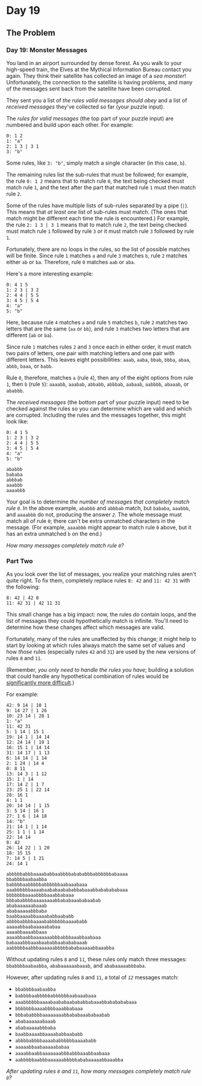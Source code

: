 # Day 19

## The Problem

### Day 19: Monster Messages

You land in an airport surrounded by dense forest. As you walk to your high-speed train, the Elves at the <span title="This is a purely fictional organization. Any resemblance to actual organizations, past or present, is purely coincidental.">Mythical Information Bureau</span> contact you again. They think their satellite has collected an image of a _sea monster_! Unfortunately, the connection to the satellite is having problems, and many of the messages sent back from the satellite have been corrupted.

They sent you a list of _the rules valid messages should obey_ and a list of _received messages_ they've collected so far (your puzzle input).

The _rules for valid messages_ (the top part of your puzzle input) are numbered and build upon each other. For example:

    0: 1 2
    1: "a"
    2: 1 3 | 3 1
    3: "b"

Some rules, like `3: "b"`, simply match a single character (in this case, `b`).

The remaining rules list the sub-rules that must be followed; for example, the rule `0: 1 2` means that to match rule `0`, the text being checked must match rule `1`, and the text after the part that matched rule `1` must then match rule `2`.

Some of the rules have multiple lists of sub-rules separated by a pipe (`|`). This means that _at least one_ list of sub-rules must match. (The ones that match might be different each time the rule is encountered.) For example, the rule `2: 1 3 | 3 1` means that to match rule `2`, the text being checked must match rule `1` followed by rule `3` _or_ it must match rule `3` followed by rule `1`.

Fortunately, there are no loops in the rules, so the list of possible matches will be finite. Since rule `1` matches `a` and rule `3` matches `b`, rule `2` matches either `ab` or `ba`. Therefore, rule `0` matches `aab` or `aba`.

Here's a more interesting example:

    0: 4 1 5
    1: 2 3 | 3 2
    2: 4 4 | 5 5
    3: 4 5 | 5 4
    4: "a"
    5: "b"

Here, because rule `4` matches `a` and rule `5` matches `b`, rule `2` matches two letters that are the same (`aa` or `bb`), and rule `3` matches two letters that are different (`ab` or `ba`).

Since rule `1` matches rules `2` and `3` once each in either order, it must match two pairs of letters, one pair with matching letters and one pair with different letters. This leaves eight possibilities: `aaab`, `aaba`, `bbab`, `bbba`, `abaa`, `abbb`, `baaa`, or `babb`.

Rule `0`, therefore, matches `a` (rule `4`), then any of the eight options from rule `1`, then `b` (rule `5`): `aaaabb`, `aaabab`, `abbabb`, `abbbab`, `aabaab`, `aabbbb`, `abaaab`, or `ababbb`.

The _received messages_ (the bottom part of your puzzle input) need to be checked against the rules so you can determine which are valid and which are corrupted. Including the rules and the messages together, this might look like:

    0: 4 1 5
    1: 2 3 | 3 2
    2: 4 4 | 5 5
    3: 4 5 | 5 4
    4: "a"
    5: "b"

    ababbb
    bababa
    abbbab
    aaabbb
    aaaabbb

Your goal is to determine _the number of messages that completely match rule `0`_. In the above example, `ababbb` and `abbbab` match, but `bababa`, `aaabbb`, and `aaaabbb` do not, producing the answer _`2`_. The whole message must match all of rule `0`; there can't be extra unmatched characters in the message. (For example, `aaaabbb` might appear to match rule `0` above, but it has an extra unmatched `b` on the end.)

_How many messages completely match rule `0`?_

### Part Two

As you look over the list of messages, you realize your matching rules aren't quite right. To fix them, completely replace rules `8: 42` and `11: 42 31` with the following:

    8: 42 | 42 8
    11: 42 31 | 42 11 31

This small change has a big impact: now, the rules _do_ contain loops, and the list of messages they could hypothetically match is infinite. You'll need to determine how these changes affect which messages are valid.

Fortunately, many of the rules are unaffected by this change; it might help to start by looking at which rules always match the same set of values and how _those_ rules (especially rules `42` and `31`) are used by the new versions of rules `8` and `11`.

(Remember, _you only need to handle the rules you have_; building a solution that could handle any hypothetical combination of rules would be [significantly more difficult](https://en.wikipedia.org/wiki/Formal_grammar).)

For example:

    42: 9 14 | 10 1
    9: 14 27 | 1 26
    10: 23 14 | 28 1
    1: "a"
    11: 42 31
    5: 1 14 | 15 1
    19: 14 1 | 14 14
    12: 24 14 | 19 1
    16: 15 1 | 14 14
    31: 14 17 | 1 13
    6: 14 14 | 1 14
    2: 1 24 | 14 4
    0: 8 11
    13: 14 3 | 1 12
    15: 1 | 14
    17: 14 2 | 1 7
    23: 25 1 | 22 14
    28: 16 1
    4: 1 1
    20: 14 14 | 1 15
    3: 5 14 | 16 1
    27: 1 6 | 14 18
    14: "b"
    21: 14 1 | 1 14
    25: 1 1 | 1 14
    22: 14 14
    8: 42
    26: 14 22 | 1 20
    18: 15 15
    7: 14 5 | 1 21
    24: 14 1

    abbbbbabbbaaaababbaabbbbabababbbabbbbbbabaaaa
    bbabbbbaabaabba
    babbbbaabbbbbabbbbbbaabaaabaaa
    aaabbbbbbaaaabaababaabababbabaaabbababababaaa
    bbbbbbbaaaabbbbaaabbabaaa
    bbbababbbbaaaaaaaabbababaaababaabab
    ababaaaaaabaaab
    ababaaaaabbbaba
    baabbaaaabbaaaababbaababb
    abbbbabbbbaaaababbbbbbaaaababb
    aaaaabbaabaaaaababaa
    aaaabbaaaabbaaa
    aaaabbaabbaaaaaaabbbabbbaaabbaabaaa
    babaaabbbaaabaababbaabababaaab
    aabbbbbaabbbaaaaaabbbbbababaaaaabbaaabba

Without updating rules `8` and `11`, these rules only match three messages: `bbabbbbaabaabba`, `ababaaaaaabaaab`, and `ababaaaaabbbaba`.

However, after updating rules `8` and `11`, a total of _`12`_ messages match:

*   `bbabbbbaabaabba`
*   `babbbbaabbbbbabbbbbbaabaaabaaa`
*   `aaabbbbbbaaaabaababaabababbabaaabbababababaaa`
*   `bbbbbbbaaaabbbbaaabbabaaa`
*   `bbbababbbbaaaaaaaabbababaaababaabab`
*   `ababaaaaaabaaab`
*   `ababaaaaabbbaba`
*   `baabbaaaabbaaaababbaababb`
*   `abbbbabbbbaaaababbbbbbaaaababb`
*   `aaaaabbaabaaaaababaa`
*   `aaaabbaabbaaaaaaabbbabbbaaabbaabaaa`
*   `aabbbbbaabbbaaaaaabbbbbababaaaaabbaaabba`

_After updating rules `8` and `11`, how many messages completely match rule `0`?_